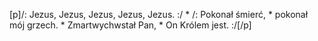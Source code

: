 [p]/: Jezus, Jezus, Jezus, Jezus, Jezus. :/ * /: Pokonał śmierć, * pokonał mój grzech. * Zmartwychwstał Pan, * On Królem jest. :/[/p]